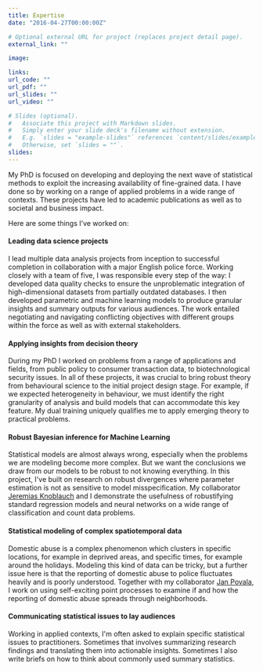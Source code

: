 ```yaml
---
title: Expertise
date: "2016-04-27T00:00:00Z"

# Optional external URL for project (replaces project detail page).
external_link: ""

image:

links:
url_code: ""
url_pdf: ""
url_slides: ""
url_video: ""

# Slides (optional).
#   Associate this project with Markdown slides.
#   Simply enter your slide deck's filename without extension.
#   E.g. `slides = "example-slides"` references `content/slides/example-slides.md`.
#   Otherwise, set `slides = ""`.
slides: 
---
```


My PhD is focused on developing and deploying the next wave of statistical methods to exploit the increasing availability of fine-grained data. I have done so by working on a range of applied problems in a wide range of contexts. These projects have led to academic publications as well as to societal and business impact.

Here are some things I’ve worked on:

#### Leading data science projects

I lead multiple data analysis projects from inception to successful completion in collaboration with a major English police force. Working closely with a team of five, I was responsible every step of the way: I developed data quality checks to ensure the unproblematic integration of high-dimensional datasets from partially outdated databases. 
I then developed parametric and machine learning models to produce granular insights and summary outputs for various audiences. The work entailed negotiating and navigating conflicting objectives with different groups within the force as well as with external stakeholders.


#### Applying insights from decision theory

During my PhD I worked on problems from a range of applications and fields, from public policy to consumer transaction data, to biotechnological security issues. 
In all of these projects, it was crucial to bring robust theory from behavioural science to the initial project design stage. For example, if we expected heterogeneity in behaviour, we must identify the right granularity of analysis and build models that can accommodate this key feature. My dual training uniquely qualifies me to apply emerging theory to practical problems.

#### Robust Bayesian inference for Machine Learning

Statistical models are almost always wrong, especially when the problems we are modeling become more 
complex. But we want the conclusions we draw from our models to be robust to not knowing everything. 
In this project, I've built on research on robust divergences where parameter estimation is not as sensitive to model misspecification. My collaborator [Jeremias Knoblauch](https://jeremiasknoblauch.github.io/) and I demonstrate the usefulness of robustifying standard regression models and neural networks on a wide range of classification and count data problems.


#### Statistical modeling of complex spatiotemporal data

Domestic abuse is a complex phenomenon which clusters in specific locations, for example in deprived areas, and specific times, for example around the holidays. Modeling this kind of data can be tricky, but a further issue here is that the reporting of domestic abuse to police fluctuates heavily and is poorly understood. Together with my collaborator [Jan Povala](https://www.imperial.ac.uk/people/jan.povala11), I work on using self-exciting point processes to examine if and how the reporting of domestic abuse spreads through neighborhoods.

#### Communicating statistical issues to lay audiences

Working in applied contexts, I'm often asked to explain specific statistical issues to practitioners. Sometimes that involves summarizing research findings and translating them into actionable insights. Sometimes I also write briefs on how to think about commonly used summary statistics.


